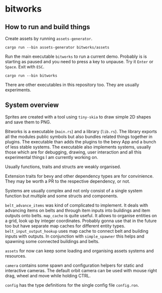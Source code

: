 # bitworks

## How to run and build things

Create assets by running `assets-generator`.

```cargo run --bin assets-generator bitworks/assets```

Run the main executable `bitworks` to run a current demo.
Probably is is starting as paused and you need to press a key to unpause.
Try it `Enter` or `Space`. Exit with `ESC`.

```cargo run --bin bitworks```

There are other executables in this repository too.
They are usually experiments.

## System overview

Sprites are created with a tool using `tiny-skia` to draw simple 2D shapes
and save them to PNG.

Bitworks is a executable (`main.rs`) and a library (`lib.rs`).
The library exports all the modules public symbols but also bundles related things together in plugins.
The executable than adds the plugins to the bevy App and a bunch of less stable systems.
The executable also implements systems, usually those which are for debugging, drawing, user interaction and all this experimental things I am currently working on.

Usually functions, traits and structs are weakly organised.

Extension traits for bevy and other dependency types are for convinience.
They may be worth a PR to the respective dependency, or not.

Systems are usually complex and not only consist of a single system function but multiple
and some structs and components.

`belt_advance_items` was kind of complicated to implement.
It deals with advancing items on belts and through item inputs into buildings and item outputs onto belts.
`map_cache` is quite useful. It allows to organise entities on a grid, look up by integer coordinates.
Probably gonna use that in the future too but have separate map caches for different entity types.
`belt_input_output_hookup` uses map cache to connect belt and building inputs with outputs.
In conjunction with `simple_spawner` this helps and spawning some connected buildings and belts.

`assets` for now can keep some loading and organising assets systems and resources.

`camera` contains some spawn and configuration helpers for static and interactive cameras.
The default orbit camera can be used with mouse right drag, wheel and move while holding CTRL.

`config` has the type definitions for the single config file `config.ron`.
